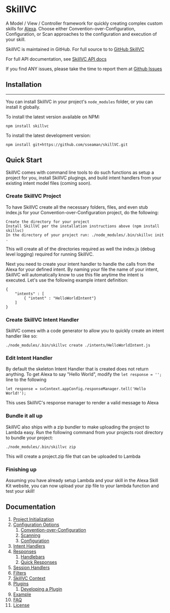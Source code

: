 # SkillVC

A Model / View / Controller framework for quickly creating complex custom skills for [Alexa](https://developer.amazon.com/alexa). 
Choose either Convention-over-Configuration, Configuration, or Scan approaches to the configuration and execution of your skill.

SkillVC is maintained in GitHub.  For full source to to [GitHub SkillVC](https://github.com/sseaman/skillVC)

For full API documentation, see [SkillVC API docs](https://sseaman.github.io/skillVC/api/)

If you find ANY issues, please take the time to report them at [Github Issues](https://github.com/sseaman/skillVC/issues)

## Installation
-----
You can install SkillVC in your project's `node_modules` folder, or you can install it globally.

To install the latest version available on NPM:

    npm install skillvc

To install the latest development version:

    npm install git+https://github.com/sseaman/skillVC.git

## Quick Start

SkillVC comes with command line tools to do such functions as setup a project for you, install SkillVC plugings, and build intent handlers
from your existing intent model files (coming soon). 

### Create SkillVC Project
To have SkillVC create all the necessary folders, files, and even stub index.js for your Convention-over-Configuration project, do the following:

```
Create the directory for your project
Install SkillVC per the installation instructions above (npm install skillvc)
In the directory of your project run: ./node_modules/.bin/skillvc init .
```
This will create all of the directories required as well the index.js (debug level logging) required for running SkillVC.

Next you need to create your intent handler to handle the calls from the Alexa for your defined intent.  By naming your file the name
of your intent, SkillVC will automatically know to use this file anytime the intent is executed.  Let's use the following example intent
definition:
```
{
    "intents" : [
        { "intent" : "HelloWorldIntent"}
    ]
}
```

### Create SkillVC Intent Handler
SkillVC comes with a code generator to allow you to quickly create an intent handler like so:
```
./node_modules/.bin/skillvc create ./intents/HelloWorldIntent.js
```

### Edit Intent Handler
By default the skeleton Intent Handler that is created does not return anything. To get Alexa to say "Hello World", modify
the ```let response = '';``` line to the following
```
let response = svContext.appConfig.responseManager.tell('Hello World!');
```

This uses SkillVC's response manager to render a valid message to Alexa

### Bundle it all up
SkillVC also ships with a zip bundler to make uploading the project to Lambda easy.  Run the following command from your projects
root directory to bundle your project:
```
./node_modules/.bin/skillvc zip
```
This will create a project.zip file that can be uploaded to Lambda

### Finishing up
Assuming you have already setup Lambda and your skill in the Alexa Skill Kit website, you can now upload your zip file to your
lambda function and test your skill!


## Documentation
1. [Project Initialization](https://github.com/sseaman/skillVC/tree/master/docs/MANUAL.md#projectInitialization)
2. [Configuration Options](https://github.com/sseaman/skillVC/tree/master/docs/MANUAL.md#configurationOptions)
    1. [Convention-over-Configuration](https://github.com/sseaman/skillVC/tree/master/docs/MANUAL.md#configurationConvention)
    2. [Scanning](https://github.com/sseaman/skillVC/tree/master/docs/MANUAL.md#configurationScanning)
    3. [Configuration](https://github.com/sseaman/skillVC/tree/master/docs/MANUAL.md#configurationConfiguration)
3. [Intent Handlers](https://github.com/sseaman/skillVC/tree/master/docs/MANUAL.md#intentHandlers)
4. [Responses](https://github.com/sseaman/skillVC/tree/master/docs/MANUAL.md#responses)
    1. [Handlebars](https://github.com/sseaman/skillVC/tree/master/docs/MANUAL.md#responsesHandlebars)
    2. [Quick Responses](https://github.com/sseaman/skillVC/tree/master/docs/MANUAL.md#quickResponses)
5. [Session Handlers](https://github.com/sseaman/skillVC/tree/master/docs/MANUAL.md#sessionHandlers)
6. [Filters](https://github.com/sseaman/skillVC/tree/master/docs/MANUAL.md#filters)
7. [SkillVC Context](https://github.com/sseaman/skillVC/tree/master/docs/MANUAL.md#skillVCContext)
8. [Plugins](https://github.com/sseaman/skillVC/tree/master/docs/MANUAL.md#plugins)
    1. [Developing a Plugin](https://github.com/sseaman/skillVC/tree/master/docs/MANUAL.md#pluginsDevelopment)
9. [Example](https://github.com/sseaman/skillVC/tree/master/docs/MANUAL.md#example)
10. [FAQ](https://github.com/sseaman/skillVC/tree/master/docs/MANUAL.md#faq)
11. [License](https://github.com/sseaman/skillVC/tree/master/docs/MANUAL.md#license)